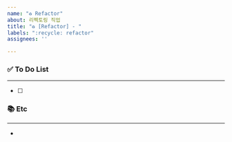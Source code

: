 ```yaml
---
name: "♻️ Refactor"
about: 리펙토링 직업
title: "♻️ [Refactor] - "
labels: ":recycle: refactor"
assignees: ''

---
```


### ✅ To Do List 

---
- [ ] 

### 📚 Etc

---
-
